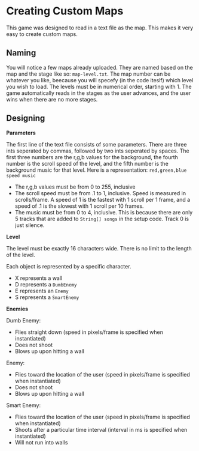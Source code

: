 Creating Custom Maps
====================

This game was designed to read in a text file as the map. This makes it very easy to create custom maps.

Naming
------

You will notice a few maps already uploaded. They are named based on the map and the stage like so: `map-level.txt`. The map number can be whatever you like, beecause you will specefy (in the code iteslf) which level you wish to load. The levels must be in numerical order, starting with 1. The game automatically reads in the stages as the user advances, and the user wins when there are no more stages.


Designing
---------

**Parameters**

The first line of the text file consists of some parameters. There are three ints seperated by commas, followed by two ints seperated by spaces. The first three numbers are the r,g,b values for the background, the fourth number is the scroll speed of the level, and the fifth number is the background music for that level. Here is a representation: `red,green,blue speed music`
- The r,g,b values must be from 0 to 255, inclusive
- The scroll speed must be from .1 to 1, inclusive. Speed is measured in scrolls/frame. A speed of 1 is the fastest with 1 scroll per 1 frame, and a speed of .1 is the slowest with 1 scroll per 10 frames.
- The music must be from 0 to 4, inclusive. This is because there are only 5 tracks that are added to `String[] songs` in the setup code. Track 0 is just silence.

**Level**

The level must be exactly 16 characters wide. There is no limit to the length of the level.

Each object is represented by a specific character.
- X represents a wall
- D represents a `DumbEnemy`
- E represents an `Enemy`
- S represents a `SmartEnemy`

**Enemies**

Dumb Enemy:
- Flies straight down (speed in pixels/frame is specified when instantiated)
- Does not shoot
- Blows up upon hitting a wall

Enemy:
- Flies toward the location of the user (speed in pixels/frame is specified when instantiated)
- Does not shoot
- Blows up upon hitting a wall

Smart Enemy:
- Flies toward the location of the user (speed in pixels/frame is specified when instantiated)
- Shoots after a particular time interval (interval in ms is specified when instantiated)
- Will not run into walls
